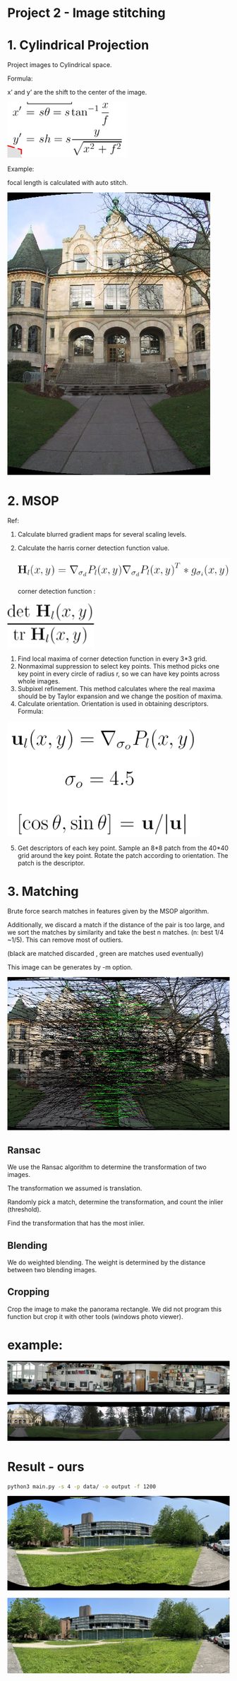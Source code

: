# Project 2 - Image stitching

# 1. Cylindrical Projection

Project images to Cylindrical space.

Formula: 

x’ and y’ are the shift to the center of the image.

![Untitled](docs/Untitled.png)

Example:

focal length is calculated with auto stitch.

![test.jpg](docs/test.jpg)

# 2. MSOP

Ref:

[](http://matthewalunbrown.com/papers/cvpr05.pdf)

1. Calculate blurred gradient maps for several scaling levels.
2. Calculate the harris corner detection function value.
    
    ![Untitled](docs/Untitled%201.png)
    
    corner detection function :
    

![Untitled](docs/Untitled%202.png)

1. Find local maxima of corner detection function in every 3*3 grid.
2. Nonmaximal suppression to select key points. This method picks one key point in every circle of radius r, so we can have key points across whole images.
3. Subpixel refinement. This method calculates where the real maxima should be by Taylor expansion and we change the position of maxima.
4. Calculate orientation. Orientation is used in obtaining descriptors.
Formula:

![Untitled](docs/Untitled%203.png)

5. Get descriptors of each key point. Sample an 8\*8 patch from the 40*40 grid around the key point. Rotate the patch according to orientation. The patch is the descriptor.

# 3. Matching

Brute force search matches in features given by the MSOP algorithm.

Additionally, we discard a match if the distance of the pair is too large, and we sort the matches by similarity and take the best n matches. (n: best 1/4 ~1/5). This can remove most of outliers.

(black are matched discarded , green are matches used eventually)

This image can be generates by -m option.

![draw0_1.jpg](docs/draw0_1.jpg)

## Ransac

We use the Ransac algorithm to determine the transformation of two images.

The transformation we assumed is translation.

Randomly pick a match, determine the transformation, and count the inlier (threshold).

Find the transformation that has the most inlier.

## Blending

We do weighted blending. The weight is determined by the distance between two blending images. 

## Cropping

Crop the image to make the panorama rectangle. We did not program this function but crop it with other tools (windows photo viewer).


# example:


![output.jpg](docs/output.jpg)

![output.jpg](docs/output%201.jpg)

# Result - ours

```bash
python3 main.py -s 4 -p data/ -o output -f 1200
```

![1200.jpg](docs/1200.jpg)

![result.jpg](docs/result.jpg)